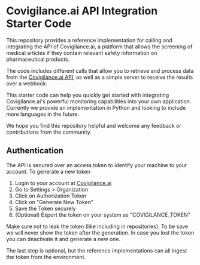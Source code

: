 # Covigilance.ai API Integration Starter Code

This repository provides a reference implementation for calling and integrating the API of Covigilance.ai, a platform that allows the screening of medical articles if they contain relevant safety information on pharmaceutical products.

The code includes different calls that allow you to retrieve and process data from the [Covigilance.ai API](https://covigilance.ai), as well as a simple server to receive the results over a webhook.

This starter code can help you quickly get started with integrating Covigilance.ai's powerful monitoring capabilities into your own application. Currently we provide an implementation in Python and looking to include more languages in the future.

We hope you find this repository helpful and welcome any feedback or contributions from the community.

## Authentication

The API is secured over an access token to identify your machine to your account. To generate a new token

1. Login to your account at [Covigilance.ai](app.covigilance.ai)
2. Go to Settings > Organization
3. Click on Authorization Token
4. Click on "Generate New Token"
5. Save the Token securely
6. (Optional) Export the token on your system as "COVIGILANCE_TOKEN"

Make sure not to leak the token (like including in repositories). To be save we will never show the token after the generation. In case you lost the token you can deactivate it and generate a new one.

The last step is optional, but the reference implementations can all ingest the token from the environment.